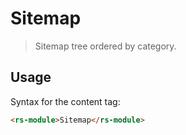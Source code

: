 Sitemap
=======

> Sitemap tree ordered by category.


Usage
-----

Syntax for the content tag:

```html
<rs-module>Sitemap</rs-module>
```
